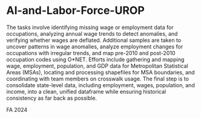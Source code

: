 # AI-and-Labor-Force-UROP

The tasks involve identifying missing wage or employment data for occupations, analyzing annual wage trends to detect anomalies, and verifying whether wages are deflated. Additional samples are taken to uncover patterns in wage anomalies, analyze employment changes for occupations with irregular trends, and map pre-2010 and post-2010 occupation codes using O*NET. Efforts include gathering and mapping wage, employment, population, and GDP data for Metropolitan Statistical Areas (MSAs), locating and processing shapefiles for MSA boundaries, and coordinating with team members on crosswalk usage. The final step is to consolidate state-level data, including employment, wages, population, and income, into a clean, unified dataframe while ensuring historical consistency as far back as possible.

FA 2024
